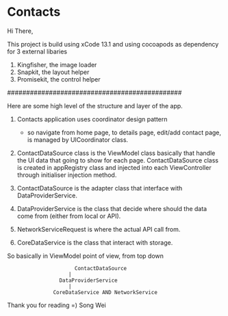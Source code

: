 # Contacts

Hi There,

This project is build using xCode 13.1
and using cocoapods as dependency for 3 external libaries
1. Kingfisher, the image loader
2. Snapkit, the layout helper
3. Promisekit, the control helper


##############################################


Here are some high level of the structure and layer of the app.

1. Contacts application uses coordinator design pattern
    - so navigate from home page, to details page, edit/add contact page, is managed by UICoordinator class.

2. ContactDataSource class is the ViewModel class basically that handle the UI data that going to show for each page. ContactDataSource class is created in appRegistry class and injected into each ViewController through initialiser injection method.

3. ContactDataSource is the adapter class that interface with DataProviderService. 

4. DataProviderService is the class that decide where should the data come from (either from local or API).

5. NetworkServiceRequest is where the actual API call from.

6. CoreDataService is the class that interact with storage.


So basically in ViewModel point of view, from top down

				          ContactDataSource 
						|
					 DataProviderService
						|
			       CoreDataService AND NetworkService
        
Thank you for reading =)
Song Wei
